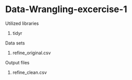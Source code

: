 # Data-Wrangling-excercise-1

Utilized libraries
1. tidyr

Data sets
1. refine_original.csv

Output files
1. refine_clean.csv
